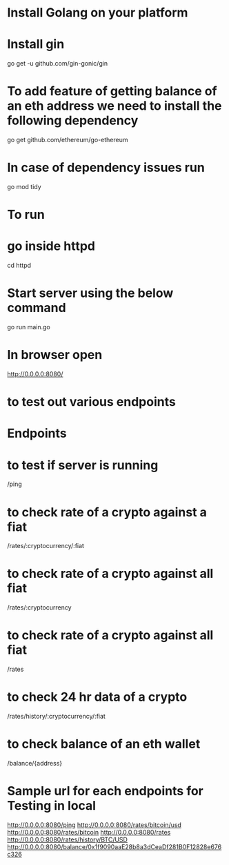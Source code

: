 # Install Golang on your platform

# Install gin
go get -u github.com/gin-gonic/gin

# To add feature of getting balance of an eth address we need to install the following dependency
go get github.com/ethereum/go-ethereum

# In case of dependency issues run
go mod tidy

# To run 
# go inside httpd
cd httpd

# Start server using the below command
go run main.go

# In browser open 
http://0.0.0.0:8080/
# to test out various endpoints

# Endpoints
# to test if server is running
/ping

# to check rate of a crypto against a fiat
/rates/:cryptocurrency/:fiat

# to check rate of a crypto against all fiat
/rates/:cryptocurrency

# to check rate of a crypto against all fiat
/rates

# to check 24 hr data of a crypto
/rates/history/:cryptocurrency/:fiat

# to check balance of an eth wallet
/balance/{address}



# Sample url for each endpoints for Testing in local
http://0.0.0.0:8080/ping
http://0.0.0.0:8080/rates/bitcoin/usd
http://0.0.0.0:8080/rates/bitcoin
http://0.0.0.0:8080/rates
http://0.0.0.0:8080/rates/history/BTC/USD
http://0.0.0.0:8080/balance/0x1f9090aaE28b8a3dCeaDf281B0F12828e676c326